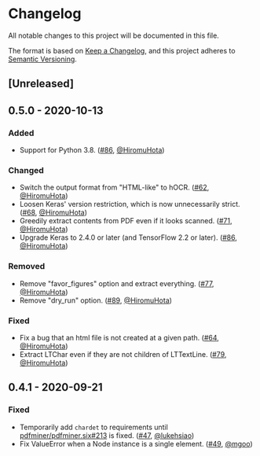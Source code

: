 # Changelog
All notable changes to this project will be documented in this file.

The format is based on [Keep a Changelog](https://keepachangelog.com/en/1.0.0/),
and this project adheres to [Semantic Versioning](https://semver.org/spec/v2.0.0.html).

## [Unreleased]

## 0.5.0 - 2020-10-13

### Added
- Support for Python 3.8.
  ([#86](https://github.com/HazyResearch/pdftotree/pull/86), [@HiromuHota][HiromuHota])

### Changed
- Switch the output format from "HTML-like" to hOCR.
  ([#62](https://github.com/HazyResearch/pdftotree/pull/62), [@HiromuHota][HiromuHota])
- Loosen Keras' version restriction, which is now unnecessarily strict.
  ([#68](https://github.com/HazyResearch/pdftotree/pull/68), [@HiromuHota][HiromuHota])
- Greedily extract contents from PDF even if it looks scanned.
  ([#71](https://github.com/HazyResearch/pdftotree/pull/71), [@HiromuHota][HiromuHota])
- Upgrade Keras to 2.4.0 or later (and TensorFlow 2.2 or later).
  ([#86](https://github.com/HazyResearch/pdftotree/pull/86), [@HiromuHota][HiromuHota])

### Removed
- Remove "favor_figures" option and extract everything.
  ([#77](https://github.com/HazyResearch/pdftotree/pull/77), [@HiromuHota][HiromuHota])
- Remove "dry_run" option.
  ([#89](https://github.com/HazyResearch/pdftotree/pull/89), [@HiromuHota][HiromuHota])

### Fixed
- Fix a bug that an html file is not created at a given path.
  ([#64](https://github.com/HazyResearch/pdftotree/pull/64), [@HiromuHota][HiromuHota])
- Extract LTChar even if they are not children of LTTextLine.
  ([#79](https://github.com/HazyResearch/pdftotree/pull/79), [@HiromuHota][HiromuHota])

## 0.4.1 - 2020-09-21

### Fixed
- Temporarily add `chardet` to requirements until
  [pdfminer/pdfminer.six#213](https://github.com/pdfminer/pdfminer.six/issues/213) is fixed.
  ([#47](https://github.com/HazyResearch/pdftotree/issues/47), [@lukehsiao][lh])
- Fix ValueError when a Node instance is a single element.
  ([#49](https://github.com/HazyResearch/pdftotree/pull/49), [@mgoo][mgoo])

[lh]: https://github.com/lukehsiao
[mgoo]: https://github.com/mgoo
[HiromuHota]: https://github.com/HiromuHota